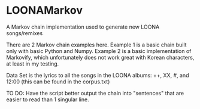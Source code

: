 # LOONAMarkov
A Markov chain implementation used to generate new LOONA songs/remixes

There are 2 Markov chain examples here.
Example 1 is a basic chain built only with basic Python and Numpy. 
Example 2 is a basic implementation of Markovify, which unfortunately does not work great with Korean characters, at least in my testing.

Data Set is the lyrics to all the songs in the LOONA albums: ++, XX, #, and 12:00 (this can be found in the corpus.txt)

TO DO:
Have the script better output the chain into "sentences" that are easier to read than 1 singular line.
